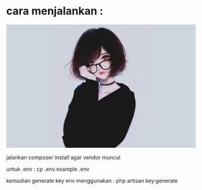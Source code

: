 # cara menjalankan : 
<script src="https://cdn.tailwindcss.com"></script>
<img src="public/img/wallpaper1.png" class="fixed top-0 left-0 w-full h-full object-cover">
<p>jalankan composer install agar vendor muncul</p>
<p>untuk .env : cp .env.example .env</p>
<p>kemudian generate key env menggunakan : php artisan key:generate</p>
